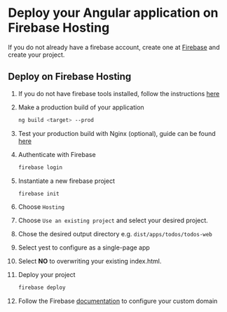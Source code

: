 # Deploy your Angular application on Firebase Hosting

If you do not already have a firebase account, create one at [Firebase](https://firebase.google.com/) and create your project.

## Deploy on Firebase Hosting

1. If you do not have firebase tools installed, follow the instructions [here](https://www.npmjs.com/package/firebase-tools)
2. Make a production build of your application
   ```bash
   ng build <target> --prod
   ```
3. Test your production build with Nginx (optional), guide can be found [here](../../docker/README.md)
4. Authenticate with Firebase
   ```bash
   firebase login
   ```
5. Instantiate a new firebase project
   ```bash
   firebase init
   ```
6. Choose `Hosting`
7. Choose `Use an existing project` and select your desired project.
8. Chose the desired output directory e.g. `dist/apps/todos/todos-web`
9. Select yest to configure as a single-page app
10. Select **NO** to overwriting your existing index.html.
11. Deploy your project

    ```bash
    firebase deploy
    ```

12. Follow the Firebase [documentation](https://firebase.google.com/docs/hosting/custom-domain) to configure your custom domain
